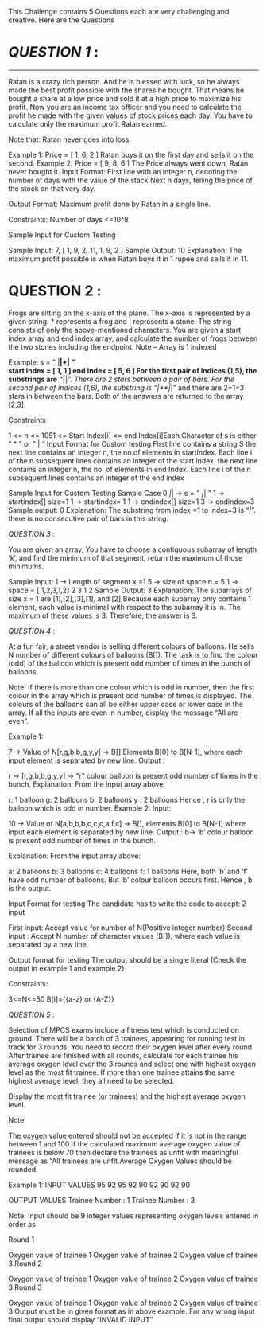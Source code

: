 This Challenge contains 5 Questions each are very challenging and creative. Here are the Questions

# ***QUESTION 1*** :
---------------
Ratan is a crazy rich person. And he is blessed with luck, so he always made the best profit possible with the shares he bought. 
That means he bought a share at a low price and sold it at a high price to maximize his profit. 
Now you are an income tax officer and you need to calculate the profit he made with the given values of stock prices each day. 
You have to calculate only the maximum profit Ratan earned.

Note that: Ratan never goes into loss.

Example 1:
Price = [ 1, 6, 2 ]
Ratan buys it on the first day and sells it on the second. Example 2:
Price = [ 9, 8, 6 ] 
The Price always went down, Ratan never bought it.
Input Format:
First line with an integer n, denoting the number of days with the value of the stack
Next n days, telling the price of the stock on that very day.

Output Format:
Maximum profit done by Ratan in a single line.

Constraints:
Number of days <=10^8

Sample Input for Custom Testing

Sample Input: 7, [ 1, 9, 2, 11, 1, 9, 2 ]
Sample Output:  10
Explanation: The maximum profit possible is when Ratan buys it in 1 rupee and sells it in 11.


# QUESTION 2 :

Frogs are sitting on the x-axis of the plane. The x-axis is represented by a given string. * represents a frog and | represents a stone.
The string consists of only the above-mentioned characters. You are given a start index array and end index array, 
and calculate the number of frogs between the two stones including the endpoint.
Note – Array is 1 indexed

Example:
 s = ” |**|*| ”  
start Index = [ 1, 1 ]
end Index = [ 5, 6 ]
For the first pair of indices (1,5), the substrings are “|**|*”. There are 2 stars between a pair of bars. 
For the second pair of indices (1,6), the substring is  “|**|*|” and there are 2+1=3 stars in between the bars. 
Both of the answers are returned to the array [2,3].

Constraints

1 <= n <= 1051 <= Start Index[i] <= end Index[i]Each Character of s is either  ” * ”  or  ” | “
Input Format for Custom testing
First line contains a string S the next line contains an integer n, the no.of elements in startIndex. 
Each line i of the n subsequent lines contains an integer of the start index. the next line contains an integer n, 
the no. of elements in end Index. Each line i of the n subsequent lines contains an integer of the end index  

Sample Input for Custom Testing
Sample Case 0
*|*|  → s = ” *|*| ”
1 → startindex[] size=1
1 → startindex= 1
1 → endindex[] size=1
3 → endindex=3
Sample output: 0
Explanation: The substring from index =1 to index=3 is “*|*”. there is no consecutive pair of bars in this string.


*QUESTION 3* :

You are given an array, You have to choose a contiguous subarray of length ‘k’, and 
find the minimum of that segment, return the maximum of those minimums.

Sample Input:
1 →  Length of segment x =1
5 →  size of space n = 5
1 → space = [ 1,2,3,1,2]
2 
3 
1 
2 
Sample Output: 3
Explanation: The subarrays of size x = 1 are [1],[2],[3],[1], and [2],Because each subarray only contains 1 element, 
each value is minimal with respect to the subarray it is in. The maximum of these values is 3. Therefore, the answer is 3.


*QUESTION 4* :

At a fun fair, a street vendor is selling different colours of balloons. He sells N number of different colours of balloons (B[]). 
The task is to find the colour (odd) of the balloon which is present odd number of times in the bunch of balloons.

Note: If there is more than one colour which is odd in number, then the first colour in the array which is present odd number of times is displayed. 
The colours of the balloons can all be either upper case or lower case in the array. If all the inputs are even in number, display the message “All are even”.

Example 1:

7  -> Value of N[r,g,b,b,g,y,y]  -> B[] Elements B[0] to B[N-1], where each input element is separated by new line.
Output :

r -> [r,g,b,b,g,y,y]  -> “r” colour balloon is present odd number of times in the bunch.
Explanation:
From the input array above:

r: 1 balloon
g: 2 balloons
b:  2 balloons
y : 2 balloons
Hence , r is only the balloon which is odd in number.
Example 2:
Input:

10 -> Value of N[a,b,b,b,c,c,c,a,f,c] -> B[], elements B[0] to B[N-1] where input each element is separated by new line.
Output :
b-> ‘b’ colour balloon is present odd number of times in the bunch.

Explanation:
From the input array above:

a: 2 balloons
b: 3 balloons 
c: 4 balloons 
f: 1 balloons 
Here, both ‘b’ and ‘f’ have odd number of balloons. But ‘b’ colour balloon occurs first.
Hence , b is the output.

Input Format for testing
The candidate has to write the code to accept: 2 input 

First input: Accept value for number of N(Positive integer number).Second Input : Accept N number of character values (B[]), 
where each value is separated by a new line.

Output format for testing
The output should be a single literal (Check the output in example 1 and example 2)

Constraints:

3<=N<=50
B[i]={{a-z} or {A-Z}}


*QUESTION 5* :

Selection of MPCS exams include a fitness test which is conducted on ground. There will be a batch of 3 trainees, 
appearing for running test in track for 3 rounds. You need to record their oxygen level after every round. 
After trainee are finished with all rounds, calculate for each trainee his average oxygen level over the 3 rounds and 
select one with highest oxygen level as the most fit trainee. If more than one trainee attains the same highest average level, they all need to be selected.

Display the most fit trainee (or trainees) and the highest average oxygen level.

Note:

The oxygen value entered should not be accepted if it is not in the range between 1 and 100.If the calculated 
maximum average oxygen value of trainees is below 70 then declare the trainees as unfit with meaningful message as 
“All trainees are unfit.Average Oxygen Values should be rounded.

Example 1:
INPUT VALUES
95
92
95
92
90
92
90
92
90

OUTPUT VALUES
Trainee Number : 1
Trainee Number : 3

Note:
Input should be 9 integer values representing oxygen levels entered in order as

Round 1

Oxygen value of trainee 1
Oxygen value of trainee 2
Oxygen value of trainee 3
Round 2

Oxygen value of trainee 1
Oxygen value of trainee 2
Oxygen value of trainee 3
Round 3

Oxygen value of trainee 1
Oxygen value of trainee 2
Oxygen value of trainee 3
Output must be in given format as in above example. For any wrong input final output should display “INVALID INPUT”
